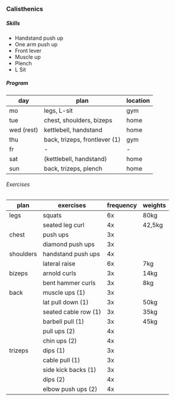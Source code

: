 ### Calisthenics

##### Skills

-   Handstand push up
-   One arm push up
-   Front lever
-   Muscle up
-   Plench
-   L Sit

##### Program

| day        | plan                          | location |
| ---------- | ----------------------------- | -------- |
| mo         | legs, L-sit                   | gym      |
| tue        | chest, shoulders, bizeps      | home     |
| wed (rest) | kettlebell, handstand         | home     |
| thu        | back, trizeps, frontlever (1) | gym      |
| fr         | -                             | -        |
| sat        | (kettlebell, handstand)       | home     |
| sun        | back, trizeps, plench         | home     |

###### Exercises

| plan      | exercises            | frequency | weights |
| --------- | -------------------- | --------- | ------- |
| legs      | squats               | 6x        | 80kg    |
|           | seated leg curl      | 4x        | 42,5kg  |
| chest     | push ups             | 3x        |         |
|           | diamond push ups     | 3x        |         |
| shoulders | handstand push ups   | 4x        |         |
|           | lateral raise        | 6x        | 7kg     |
| bizeps    | arnold curls         | 3x        | 14kg    |
|           | bent hammer curls    | 3x        | 8kg     |
| back      | muscle ups (1)       | 3x        |         |
|           | lat pull down (1)    | 3x        | 50kg    |
|           | seated cable row (1) | 3x        | 35kg    |
|           | barbell pull (1)     | 3x        | 45kg    |
|           | pull ups (2)         | 4x        |         |
|           | chin ups (2)         | 4x        |         |
| trizeps   | dips (1)             | 3x        |         |
|           | cable pull (1)       | 3x        |         |
|           | side kick backs (1)  | 3x        |         |
|           | dips (2)             | 4x        |         |
|           | elbow push ups (2)   | 4x        |         |
